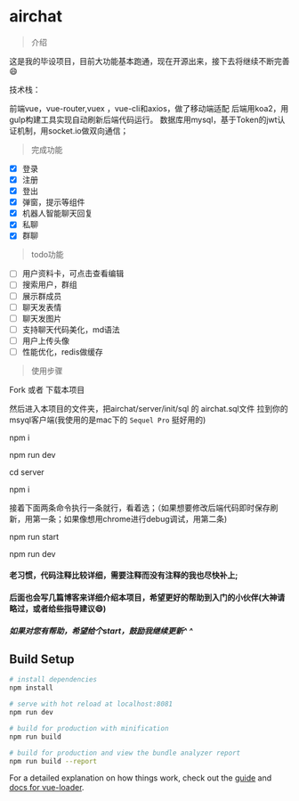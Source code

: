 # airchat

> 介绍

这是我的毕设项目，目前大功能基本跑通，现在开源出来，接下去将继续不断完善😄

技术栈：

前端vue，vue-router,vuex ，vue-cli和axios，做了移动端适配
后端用koa2，用gulp构建工具实现自动刷新后端代码运行。
数据库用mysql，基于Token的jwt认证机制，用socket.io做双向通信；

> 完成功能

- [x] 登录
- [x] 注册
- [x] 登出
- [x] 弹窗，提示等组件
- [x] 机器人智能聊天回复
- [x] 私聊
- [x] 群聊

> todo功能

- [ ] 用户资料卡，可点击查看编辑
- [ ] 搜索用户，群组
- [ ] 展示群成员
- [ ] 聊天发表情
- [ ] 聊天发图片
- [ ] 支持聊天代码美化，md语法
- [ ] 用户上传头像
- [ ] 性能优化，redis做缓存

>  使用步骤

Fork 或者 下载本项目

然后进入本项目的文件夹，把airchat/server/init/sql 的 airchat.sql文件 拉到你的msyql客户端(我使用的是mac下的 `Sequel Pro` 挺好用的)

npm i

npm run dev

cd server 

npm i

接着下面两条命令执行一条就行，看着选；（如果想要修改后端代码即时保存刷新，用第一条；如果像想用chrome进行debug调试，用第二条)

npm run start  

npm run dev


#### 老习惯，代码注释比较详细，需要注释而没有注释的我也尽快补上;
#### 后面也会写几篇博客来详细介绍本项目，希望更好的帮助到入门的小伙伴(大神请略过，或者给些指导建议😄)

##### 如果对您有帮助，希望给个start，鼓励我继续更新^ ^


## Build Setup

``` bash
# install dependencies
npm install

# serve with hot reload at localhost:8081
npm run dev

# build for production with minification
npm run build

# build for production and view the bundle analyzer report
npm run build --report
```

For a detailed explanation on how things work, check out the [guide](http://vuejs-templates.github.io/webpack/) and [docs for vue-loader](http://vuejs.github.io/vue-loader).
